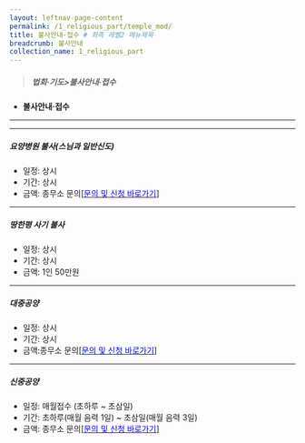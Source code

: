 ```yaml
---
layout: leftnav-page-content
permalink: /1_religious_part/temple_mod/
title: 불사안내·접수 # 좌측 레벨2 메뉴제목
breadcrumb: 불사안내
collection_name: 1_religious_part
---
```


> ##### **법회·기도>불사안내·접수**

* **불사안내·접수**
---
---

##### 요양병원 불사(스님과 일반신도)
* 일정: 상시
* 기간: 상시
* 금액: 종무소 문의[[<span style="color:blue">문의 및 신청 바로가기</span>] ](/1_0_templeNews/questions/)

--- 

##### 땅한평 사기 불사
* 일정: 상시
* 기간: 상시
* 금액: 1인 50만원

 ---

##### 대중공양
* 일정: 상시 
* 기간: 상시
* 금액:종무소 문의[[<span style="color:blue">문의 및 신청 바로가기</span>] ](/1_0_templeNews/questions/)

 ---

##### 신중공양
* 일정: 매월접수 (초하루 ~ 초삼일)
* 기간: 초하루(매월 음력 1일) ~ 초삼일(매월 음력 3일)
* 금액: 종무소 문의[[<span style="color:blue">문의 및 신청 바로가기</span>] ](/1_0_templeNews/questions/)
